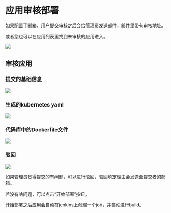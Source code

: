 # 应用审核部署

如果配置了邮箱，用户提交审核之后会给管理员发送邮件，邮件里带有审核地址。

或者您也可以在应用列表里找到未审核的应用进入。

![](http://source.qiniu.cnd.nsini.com/images/2019/08/84/6b/07/20190805-d669ab85aadf7f650870f40e6b58457a.jpeg?imageView2/2/w/1280/interlace/0/q/70)



## 审核应用

### 提交的基础信息

![](http://source.qiniu.cnd.nsini.com/images/2019/08/df/3d/ac/20190805-a39ede61339bc97aad7f94a73dedfb55.jpeg)



### 生成的kubernetes yaml

![](http://source.qiniu.cnd.nsini.com/images/2019/08/28/59/bb/20190805-171de63c4510be0eb1951d9b5982892b.jpeg)

### 代码库中的Dockerfile文件

![](http://source.qiniu.cnd.nsini.com/images/2019/08/5d/c5/4e/20190805-f5fb16b5dcf1edca41881bb4c5d5d678.jpeg)

### 驳回

![](http://source.qiniu.cnd.nsini.com/images/2019/08/17/f3/9b/20190805-3d408fd71cb3bfa194ceb362f3c177c7.jpeg?imageView2/2/w/1280/interlace/0/q/70)

如果管理员觉得提交的有问题，可以进行驳回，驳回填定理由会发送至提交者的邮箱。

若没有啥问题，可以点击“开始部署”按钮。

开始部署之后应用会自动在jenkins上创建一个job，并自动进行build。
